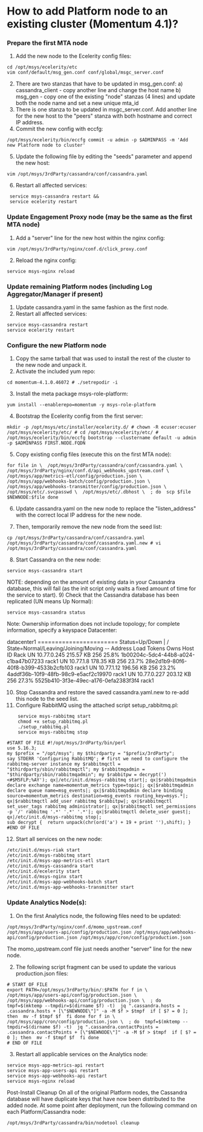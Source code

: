 # How to add Platform node to an existing cluster (Momentum 4.1)?



### Prepare the first MTA node

1) Add the new node to the Ecelerity config files:

``` 
cd /opt/msys/ecelerity/etc 
vim conf/default/msg_gen.conf conf/global/msgc_server.conf
```

2) There are two stanzas that have to be updated in msg_gen.conf:
a) cassandra_client - copy another line and change the host name
b) msg_gen - copy one of the existing "node" stanzas (4 lines) and update both the node name and set a new unique mta_id
3) There is one stanza to be updated in msgc_server.conf. Add another line for the new host to the "peers" stanza with both hostname and correct IP address.
4) Commit the new config with eccfg:

``` 
/opt/msys/ecelerity/bin/eccfg commit -u admin -p $ADMINPASS -m 'Add new Platform node to cluster'
```

5) Update the following file by editing the "seeds" parameter and append the new host:

```
vim /opt/msys/3rdParty/cassandra/conf/cassandra.yaml
```

6) Restart all affected services:

```
 service msys-cassandra restart &&
 service ecelerity restart
```
 
### Update Engagement Proxy node (may be the same as the first MTA node)

1) Add a "server" line for the new host within the nginx config:

```
vim /opt/msys/3rdParty/nginx/conf.d/click_proxy.conf
```

2) Reload the nginx config:

```
service msys-nginx reload
```

### Update remaining Platform nodes (including Log Aggregator/Manager if present)

1) Update cassandra.yaml in the same fashion as the first node.
2) Restart all affected services:

```
service msys-cassandra restart
service ecelerity restart
```

### Configure the new Platform node

1) Copy the same tarball that was used to install the rest of the cluster to the new node and unpack it.
2) Activate the included yum repo:

```
cd momentum-4.1.0.46072 # ./setrepodir -i
```

3) Install the meta package msys-role-platform:

```
yum install --enablerepo=momentum -y msys-role-platform
```

4) Bootstrap the Ecelerity config from the first server:

```
mkdir -p /opt/msys/etc/installer/ecelerity.d/ # chown -R ecuser:ecuser /opt/msys/ecelerity/etc/ # cd /opt/msys/ecelerity/etc/ # /opt/msys/ecelerity/bin/eccfg bootstrap --clustername default -u admin -p $ADMINPASS FIRST.NODE.FQDN
```

5) Copy existing config files (execute this on the first MTA node):

```
for file in \  /opt/msys/3rdParty/cassandra/conf/cassandra.yaml \  /opt/msys/3rdParty/nginx/conf.d/api_webhooks_upstream.conf \  /opt/msys/app/metrics-etl/config/production.json \  /opt/msys/app/webhooks-batch/config/production.json \  /opt/msys/app/webhooks-transmitter/config/production.json \  /opt/msys/etc/.svcpasswd \  /opt/msys/etc/.dbhost \  ; do  scp $file $NEWNODE:$file done
```

6) Update cassandra.yaml on the new node to replace the "listen_address" with the correct local IP address for the new node.

7) Then, temporarily remove the new node from the seed list:

```
cp /opt/msys/3rdParty/cassandra/conf/cassandra.yaml /opt/msys/3rdParty/cassandra/conf/cassandra.yaml.new # vi /opt/msys/3rdParty/cassandra/conf/cassandra.yaml
```

8) Start Cassandra on the new node:

```
service msys-cassandra start
```

NOTE: depending on the amount of existing data in your Cassandra database, this will fail (as the init script only waits a fixed amount of time for the service to start).
9) Check that the Cassandra database has been replicated (UN means Up Normal):

```
service msys-cassandra status 
```

Note: Ownership information does not include topology; for complete information, specify a keyspace Datacenter: 


datacenter1 ======================= Status=Up/Down | / State=Normal/Leaving/Joining/Moving --  Address      Load       Tokens  Owns   Host ID                               Rack UN  10.77.0.245  215.57 KB  256     25.8%  1b00204c-5dc4-44b8-a024-c1ba47b07233  rack1 UN  10.77.1.8    178.35 KB  256     23.7%  28e2d1b9-80f6-40f8-b399-4533b2cfb103  rack1 UN  10.77.1.12   196.56 KB  256     23.2%  4addf36b-10f9-48fb-98c9-e5acf2c19970  rack1 UN  10.77.0.227  203.12 KB  256     27.3%  5525b410-3f3e-49ec-a176-0efa2383f3f4  rack1


10) Stop Cassandra and restore the saved cassandra.yaml.new to re-add this node to the seed list.
11) Configure RabbitMQ using the attached script setup_rabbitmq.pl:

```
    service msys-rabbitmq start    
    chmod +x setup_rabbitmq.pl    
    ./setup_rabbitmq.pl    
    service msys-rabbitmq stop
```

```
#START OF FILE #!/opt/msys/3rdParty/bin/perl
use 5.16.3;
my $prefix = "/opt/msys"; my $thirdparty = "$prefix/3rdParty";
say STDERR 'Configuring RabbitMQ'; # first we need to configure the rabbitmq-server instance my $rabbitmqctl = "$thirdparty/sbin/rabbitmqctl"; my $rabbitmqadmin = "$thirdparty/sbin/rabbitmqadmin"; my $rabbitpw = decrypt(')<#$M5FLP;%AY'); qx|/etc/init.d/msys-rabbitmq start|; qx|$rabbitmqadmin declare exchange name=momentum_metrics type=topic|; qx|$rabbitmqadmin declare queue name=msg_events|; qx|$rabbitmqadmin declare binding source=momentum_metrics destination=msg_events routing_key=msys.*|; qx|$rabbitmqctl add_user rabbitmq $rabbitpw|; qx|$rabbitmqctl set_user_tags rabbitmq administrator|; qx|$rabbitmqctl set_permissions -p '/' rabbitmq '.*' '.*' '.*'|; qx|$rabbitmqctl delete_user guest|; qx|/etc/init.d/msys-rabbitmq stop|;
sub decrypt {  return unpack(chr(ord('a') + 19 + print ''),shift); } 
#END OF FILE 
```

12) Start all services on the new node:

```
/etc/init.d/msys-riak start 
/etc/init.d/msys-rabbitmq start 
/etc/init.d/msys-app-metrics-etl start 
/etc/init.d/msys-cassandra start 
/etc/init.d/ecelerity start 
/etc/init.d/msys-nginx start 
/etc/init.d/msys-app-webhooks-batch start 
/etc/init.d/msys-app-webhooks-transmitter start
```
 
### Update Analytics Node(s):
1) On the first Analytics node, the following files need to be updated:

```
/opt/msys/3rdParty/nginx/conf.d/momo_upstream.conf /opt/msys/app/users-api/config/production.json /opt/msys/app/webhooks-api/config/production.json /opt/msys/app/cron/config/production.json
```

The momo_upstream.conf file just needs another "server" line for the new node.

2) The following script fragment can be used to update the various production.json files:

```
# START OF FILE 
export PATH=/opt/msys/3rdParty/bin/:$PATH for f in \  /opt/msys/app/users-api/config/production.json \  /opt/msys/app/webhooks-api/config/production.json \  ; do  tmpf=$(mktemp --tmpdir=$(dirname $f) -t)  jq ".cassandra.hosts = .cassandra.hosts + [\"$NEWNODE\"]" -a -M $f > $tmpf  if [ $? = 0 ]; then  mv -f $tmpf $f  fi done for f in \  /opt/msys/app/cron/config/production.json \  ; do  tmpf=$(mktemp --tmpdir=$(dirname $f) -t)  jq ".cassandra.contactPoints = .cassandra.contactPoints + [\"$NEWNODE\"]" -a -M $f > $tmpf  if [ $? = 0 ]; then  mv -f $tmpf $f  fi done 
# END OF FILE
```

3) Restart all applicable services on the Analytics node:

```
service msys-app-metrics-api restart 
service msys-app-users-api restart 
service msys-app-webhooks-api restart 
service msys-nginx reload
```
 
Post-Install Cleanup
On all of the original Platform nodes, the Cassandra database will have duplicate keys that have now been distributed to the added node. At some point after deployment, run the following command on each Platform/Cassandra node:

``` 
/opt/msys/3rdParty/cassandra/bin/nodetool cleanup
```
